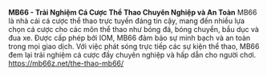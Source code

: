 **MB66 - Trải Nghiệm Cá Cược Thể Thao Chuyên Nghiệp và An Toàn**
MB66 là nhà cái cá cược thể thao trực tuyến đáng tin cậy, mang đến nhiều lựa chọn cá cược cho các môn thể thao như bóng đá, bóng chuyền, bầu dục và đua xe. Được cấp phép bởi IOM, MB66 đảm bảo sự minh bạch và an toàn trong mọi giao dịch. Với việc phát sóng trực tiếp các sự kiện thể thao, MB66 đem lại trải nghiệm cá cược đầy chuyên nghiệp và hấp dẫn cho người chơi.
https://mb66z.net/the-thao-mb66/